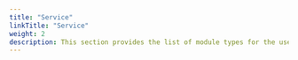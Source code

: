 ```yaml
---
title: "Service"
linkTitle: "Service"
weight: 2
description: This section provides the list of module types for the user to use in an Azure service Opta yaml,  along with their inputs and outputs.
---
```


